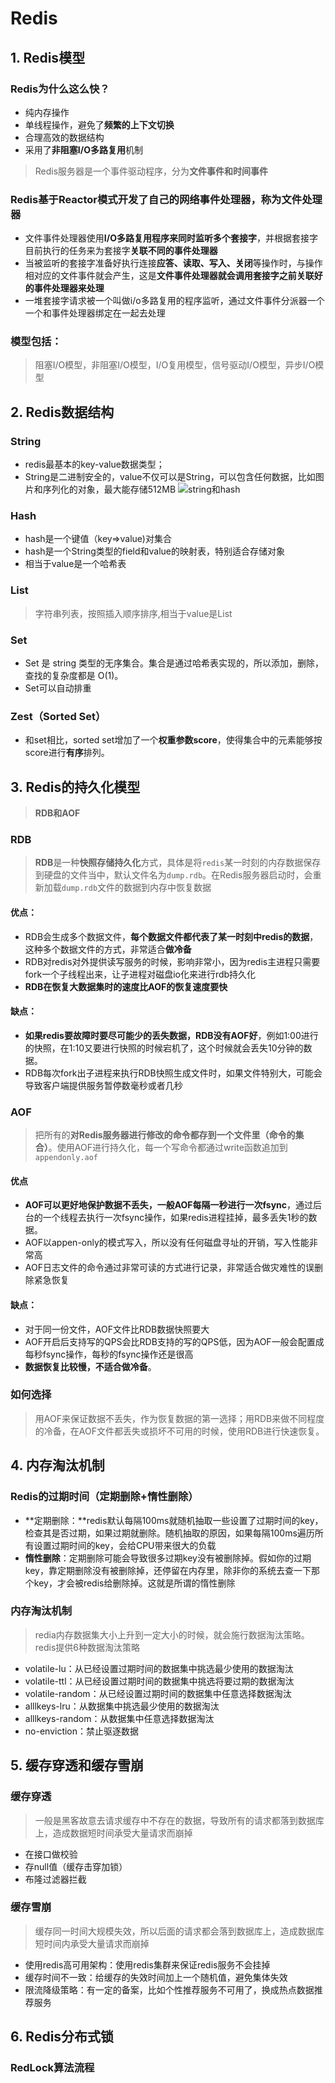 # Redis
## 1. Redis模型
### Redis为什么这么快？
* 纯内存操作
* 单线程操作，避免了**频繁的上下文切换**
* 合理高效的数据结构
* 采用了**非阻塞I/O多路复用**机制
> Redis服务器是一个事件驱动程序，分为**文件事件和时间事件**
### Redis基于Reactor模式开发了自己的网络事件处理器，称为文件处理器
* 文件事件处理器使用**I/O多路复用程序来同时监听多个套接字**，并根据套接字目前执行的任务来为套接字**关联不同的事件处理器**
* 当被监听的套接字准备好执行连接**应答、读取、写入、关闭**等操作时，与操作相对应的文件事件就会产生，这是**文件事件处理器就会调用套接字之前关联好的事件处理器来处理**
* 一堆套接字请求被一个叫做i/o多路复用的程序监听，通过文件事件分派器一个一个和事件处理器绑定在一起去处理

### 模型包括：
> 阻塞I/O模型，非阻塞I/O模型，I/O复用模型，信号驱动I/O模型，异步I/O模型

## 2. Redis数据结构
### String
* redis最基本的key-value数据类型；
* String是二进制安全的，value不仅可以是String，可以包含任何数据，比如图片和序列化的对象，最大能存储512MB
![string和hash](https://hunter-image.oss-cn-beijing.aliyuncs.com/redis/%E5%AF%B9%E8%B1%A1%E7%AF%87/%E5%93%88%E5%B8%8C/Redis-Hash.png)

### Hash
* hash是一个键值（key=>value)对集合
* hash是一个String类型的field和value的映射表，特别适合存储对象
* 相当于value是一个哈希表

### List
> 字符串列表，按照插入顺序排序,相当于value是List

### Set
* Set 是 string 类型的无序集合。集合是通过哈希表实现的，所以添加，删除，查找的复杂度都是 O(1)。
* Set可以自动排重

### Zest（Sorted Set）
* 和set相比，sorted set增加了一个**权重参数score**，使得集合中的元素能够按score进行**有序**排列。

## 3. Redis的持久化模型
> **RDB和AOF**
### RDB
> **RDB**是一种**快照存储持久化**方式，具体是将`redis`某一时刻的内存数据保存到硬盘的文件当中，默认文件名为`dump.rdb`。在Redis服务器启动时，会重新加载`dump.rdb`文件的数据到内存中恢复数据
#### 优点：
* RDB会生成多个数据文件，**每个数据文件都代表了某一时刻中redis的数据**，这种多个数据文件的方式，非常适合**做冷备**
* RDB对redis对外提供读写服务的时候，影响非常小，因为redis主进程只需要fork一个子线程出来，让子进程对磁盘io化来进行rdb持久化
* **RDB在恢复大数据集时的速度比AOF的恢复速度要快**
#### 缺点：
* **如果redis要故障时要尽可能少的丢失数据，RDB没有AOF好**，例如1:00进行的快照，在1:10又要进行快照的时候宕机了，这个时候就会丢失10分钟的数据。
* RDB每次fork出子进程来执行RDB快照生成文件时，如果文件特别大，可能会导致客户端提供服务暂停数毫秒或者几秒

### AOF
> 把所有的**对Redis服务器进行修改的命令都存到一个文件里（命令的集合）**。使用AOF进行持久化，每一个写命令都通过write函数追加到`appendonly.aof`
#### 优点
* **AOF可以更好地保护数据不丢失，一般AOF每隔一秒进行一次fsync**，通过后台的一个线程去执行一次fsync操作，如果redis进程挂掉，最多丢失1秒的数据。
* AOF以appen-only的模式写入，所以没有任何磁盘寻址的开销，写入性能非常高
* AOF日志文件的命令通过非常可读的方式进行记录，非常适合做灾难性的误删除紧急恢复

#### 缺点：
* 对于同一份文件，AOF文件比RDB数据快照要大
* AOF开启后支持写的QPS会比RDB支持的写的QPS低，因为AOF一般会配置成每秒fsync操作，每秒的fsync操作还是很高
* **数据恢复比较慢，不适合做冷备**。

### 如何选择
> 用AOF来保证数据不丢失，作为恢复数据的第一选择；用RDB来做不同程度的冷备，在AOF文件都丢失或损坏不可用的时候，使用RDB进行快速恢复。

## 4. 内存淘汰机制
### Redis的过期时间（定期删除+惰性删除）
* **定期删除：**redis默认每隔100ms就随机抽取一些设置了过期时间的key，检查其是否过期，如果过期就删除。随机抽取的原因，如果每隔100ms遍历所有设置过期时间的key，会给CPU带来很大的负载
* **惰性删除**：定期删除可能会导致很多过期key没有被删除掉。假如你的过期 key，靠定期删除没有被删除掉，还停留在内存里，除非你的系统去查一下那个key，才会被redis给删除掉。这就是所谓的惰性删除

### 内存淘汰机制
> redia内存数据集大小上升到一定大小的时候，就会施行数据淘汰策略。redis提供6种数据淘汰策略
* volatile-lu：从已经设置过期时间的数据集中挑选最少使用的数据淘汰
* volatile-ttl：从已经设置过期时间的数据集中挑选将要过期的数据淘汰
* volatile-random：从已经设置过期时间的数据集中任意选择数据淘汰
* alllkeys-lru：从数据集中挑选最少使用的数据淘汰
* alllkeys-random：从数据集中任意选择数据淘汰
* no-enviction：禁止驱逐数据

## 5. 缓存穿透和缓存雪崩
### 缓存穿透
> 一般是黑客故意去请求缓存中不存在的数据，导致所有的请求都落到数据库上，造成数据短时间承受大量请求而崩掉
* 在接口做校验
* 存null值（缓存击穿加锁）
* 布隆过滤器拦截

### 缓存雪崩
> 缓存同一时间大规模失效，所以后面的请求都会落到数据库上，造成数据库短时间内承受大量请求而崩掉
* 使用redis高可用架构：使用redis集群来保证redis服务不会挂掉
* 缓存时间不一致：给缓存的失效时间加上一个随机值，避免集体失效
* 限流降级策略：有一定的备案，比如个性推荐服务不可用了，换成热点数据推荐服务

## 6. Redis分布式锁
### RedLock算法流程


